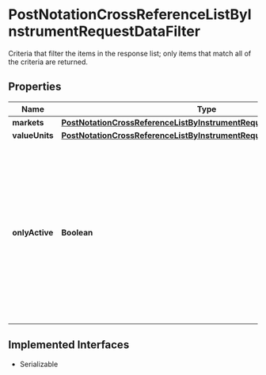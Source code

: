 

# PostNotationCrossReferenceListByInstrumentRequestDataFilter

Criteria that filter the items in the response list; only items that match all of the criteria are returned.

## Properties

Name | Type | Description | Notes
------------ | ------------- | ------------- | -------------
**markets** | [**PostNotationCrossReferenceListByInstrumentRequestDataFilterMarkets**](PostNotationCrossReferenceListByInstrumentRequestDataFilterMarkets.md) |  |  [optional]
**valueUnits** | [**PostNotationCrossReferenceListByInstrumentRequestDataFilterValueUnits**](PostNotationCrossReferenceListByInstrumentRequestDataFilterValueUnits.md) |  |  [optional]
**onlyActive** | **Boolean** | If true, only active notations will be returned. The term \&quot;active\&quot; reflects the fact that notations and related data is not being deleted immediately after becoming irrelevant (e.g. because the source does not provide a price anymore), but remains in general retrievable for up to 6 months. |  [optional]


## Implemented Interfaces

* Serializable


